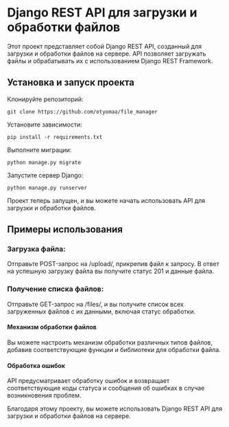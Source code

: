 # Django REST API для загрузки и обработки файлов
Этот проект представляет собой Django REST API, созданный для загрузки и обработки файлов на сервере. API позволяет загружать файлы и обрабатывать их с использованием Django REST Framework.
 
## Установка и запуск проекта
Клонируйте репозиторий:

`git clone https://github.com/otyomaa/file_manager`


Установите зависимости:

`pip install -r requirements.txt`


Выполните миграции:

`python manage.py migrate`


Запустите сервер Django:

`python manage.py runserver`


Проект теперь запущен, и вы можете начать использовать API для загрузки и обработки файлов.

## Примеры использования
### Загрузка файла:

Отправьте POST-запрос на /upload/, прикрепив файл к запросу. В ответ на успешную загрузку файла вы получите статус 201 и данные файла.

### Получение списка файлов:

Отправьте GET-запрос на /files/, и вы получите список всех загруженных файлов с их данными, включая статус обработки.

#### Механизм обработки файлов
Вы можете настроить механизм обработки различных типов файлов, добавив соответствующие функции и библиотеки для обработки файла.

#### Обработка ошибок
API предусматривает обработку ошибок и возвращает соответствующие коды статуса и сообщения об ошибках в случае возникновения проблем.

Благодаря этому проекту, вы можете использовать Django REST API для загрузки и обработки файлов на сервере.
